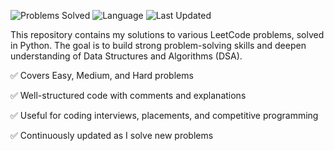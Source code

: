 ![Problems Solved](https://img.shields.io/badge/Problems%20Solved-120%2B-brightgreen)
![Language](https://img.shields.io/badge/Language-Python-blue)
![Last Updated](https://img.shields.io/badge/Last%20Updated-August%202025-orange)


This repository contains my solutions to various LeetCode problems, solved in Python. The goal is to build strong problem-solving skills and deepen understanding of Data Structures and Algorithms (DSA).

✅ Covers Easy, Medium, and Hard problems

✅ Well-structured code with comments and explanations

✅ Useful for coding interviews, placements, and competitive programming

✅ Continuously updated as I solve new problems
